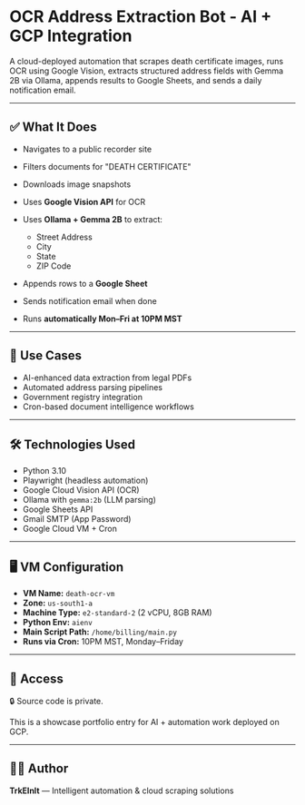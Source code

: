 # OCR Address Extraction Bot - AI + GCP Integration

A cloud-deployed automation that scrapes death certificate images, runs OCR using Google Vision, extracts structured address fields with Gemma 2B via Ollama, appends results to Google Sheets, and sends a daily notification email.

---

## ✅ What It Does

* Navigates to a public recorder site
* Filters documents for "DEATH CERTIFICATE"
* Downloads image snapshots
* Uses **Google Vision API** for OCR
* Uses **Ollama + Gemma 2B** to extract:

  * Street Address
  * City
  * State
  * ZIP Code
* Appends rows to a **Google Sheet**
* Sends notification email when done
* Runs **automatically Mon–Fri at 10PM MST**

---

## 🧠 Use Cases

* AI-enhanced data extraction from legal PDFs
* Automated address parsing pipelines
* Government registry integration
* Cron-based document intelligence workflows

---

## 🛠 Technologies Used

* Python 3.10
* Playwright (headless automation)
* Google Cloud Vision API (OCR)
* Ollama with `gemma:2b` (LLM parsing)
* Google Sheets API
* Gmail SMTP (App Password)
* Google Cloud VM + Cron

---

## 🖥 VM Configuration

* **VM Name:** `death-ocr-vm`
* **Zone:** `us-south1-a`
* **Machine Type:** `e2-standard-2` (2 vCPU, 8GB RAM)
* **Python Env:** `aienv`
* **Main Script Path:** `/home/billing/main.py`
* **Runs via Cron:** 10PM MST, Monday–Friday

---

## 🔐 Access

🔒 Source code is private.

This is a showcase portfolio entry for AI + automation work deployed on GCP.

---

## 🧑‍💻 Author

**TrkElnIt** — Intelligent automation & cloud scraping solutions
